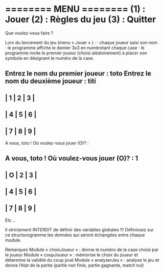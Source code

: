 ======== MENU ========
(1) : Jouer
(2) : Règles du jeu
(3) : Quitter
=======================
Que voulez-vous faire ?

Lors du lancement du jeu (menu « Jouer » ) :
· chaque joueur saisi son nom
· le programme affiche le damier 3x3 en numérotant chaque case
· le programme invite le premier joueur (choisi aléatoirement) à placer son symbole en
désignant le numéro de la case.

Entrez le nom du premier joueur : toto
Entrez le nom du deuxième joueur : titi
-------------
| 1 | 2 | 3 |
-------------
| 4 | 5 | 6 |
-------------
| 7 | 8 | 9 |
-------------
A vous, toto ! Où voulez-vous jouer (O)? :

A vous, toto ! Où voulez-vous jouer (O)? : 1
-------------
| O | 2 | 3 |
-------------
| 4 | 5 | 6 |
-------------
| 7 | 8 | 9 |
-------------

Etc ..

Il strictement INTERDIT de définir des variables globales !!!
Définissez sur ce structurogramme les données qui seront échangées entre chaque module.

Remarques
Module « choixJoueur » : donne le numéro de la case choisi par le joueur
Module « coupJoueur » : mémorise le choix du joueur et détermine la validité du coup joué
Module « analyserJeu » : analyse le jeu et donne l’état de la partie (partie non finie, partie gagnante,
match nul)

